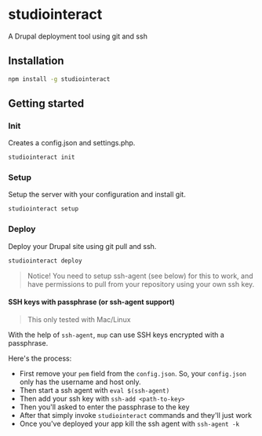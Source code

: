 # studiointeract

A Drupal deployment tool using git and ssh

## Installation

```bash
npm install -g studiointeract
```

## Getting started

### Init

Creates a config.json and settings.php.

```bash
studiointeract init
```

### Setup

Setup the server with your configuration and install git.

```bash
studiointeract setup
```

### Deploy

Deploy your Drupal site using git pull and ssh.

```bash
studiointeract deploy
```

> Notice! You need to setup ssh-agent (see below) for this to work, and have permissions to pull from your repository using your own ssh key.

#### SSH keys with passphrase (or ssh-agent support)

> This only tested with Mac/Linux

With the help of `ssh-agent`, `mup` can use SSH keys encrypted with a
passphrase.

Here's the process:

* First remove your `pem` field from the `config.json`. So, your `config.json` only has the username and host only.
* Then start a ssh agent with `eval $(ssh-agent)`
* Then add your ssh key with `ssh-add <path-to-key>`
* Then you'll asked to enter the passphrase to the key
* After that simply invoke `studiointeract` commands and they'll just work
* Once you've deployed your app kill the ssh agent with `ssh-agent -k`
